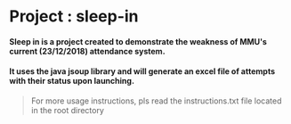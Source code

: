 # Project : sleep-in

#### Sleep in is a project created to demonstrate the weakness of MMU's current (23/12/2018) attendance system. 

#### It uses the java jsoup library and will generate an excel file of attempts with their status upon launching.

> For more usage instructions, pls read the instructions.txt
file located in the root directory
